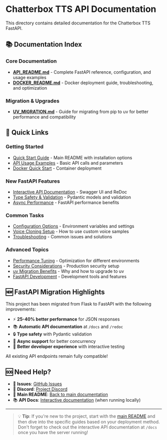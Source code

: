 # Chatterbox TTS API Documentation

This directory contains detailed documentation for the Chatterbox TTS FastAPI.

## 📚 Documentation Index

### Core Documentation

- **[API_README.md](API_README.md)** - Complete FastAPI reference, configuration, and usage examples
- **[DOCKER_README.md](DOCKER_README.md)** - Docker deployment guide, troubleshooting, and optimization

### Migration & Upgrades

- **[UV_MIGRATION.md](UV_MIGRATION.md)** - Guide for migrating from pip to uv for better performance and compatibility

## 🚀 Quick Links

### Getting Started

- [Quick Start Guide](../README.md#quick-start) - Main README with installation options
- [API Usage Examples](API_README.md#api-endpoints) - Basic API calls and parameters
- [Docker Quick Start](DOCKER_README.md#quick-start) - Container deployment

### New FastAPI Features

- [Interactive API Documentation](API_README.md#api-documentation) - Swagger UI and ReDoc
- [Type Safety & Validation](API_README.md#error-handling) - Pydantic models and validation
- [Async Performance](API_README.md#performance-notes) - FastAPI performance benefits

### Common Tasks

- [Configuration Options](API_README.md#configuration) - Environment variables and settings
- [Voice Cloning Setup](../README.md#voice-cloning) - How to use custom voice samples
- [Troubleshooting](../README.md#troubleshooting) - Common issues and solutions

### Advanced Topics

- [Performance Tuning](DOCKER_README.md#performance-tuning) - Optimization for different environments
- [Security Considerations](DOCKER_README.md#security-considerations) - Production security setup
- [uv Migration Benefits](UV_MIGRATION.md#why-migrate-to-uv) - Why and how to upgrade to uv
- [FastAPI Development](API_README.md#development-features) - Development tools and features

## 🆕 FastAPI Migration Highlights

This project has been migrated from Flask to FastAPI with the following improvements:

- ⚡ **25-40% better performance** for JSON responses
- 📚 **Automatic API documentation** at `/docs` and `/redoc`
- 🔒 **Type safety** with Pydantic validation
- 🚀 **Async support** for better concurrency
- 🔧 **Better developer experience** with interactive testing

All existing API endpoints remain fully compatible!

## 🆘 Need Help?

- 🐛 **Issues**: [GitHub Issues](https://github.com/travisvn/chatterbox-tts-api/issues)
- 💬 **Discord**: [Project Discord](https://readaloudai.com/discord)
- 📖 **Main README**: [Back to main documentation](../README.md)
- 📚 **API Docs**: [Interactive documentation](http://localhost:4123/docs) (when running locally)

---

> 💡 **Tip**: If you're new to the project, start with the [main README](../README.md) and then dive into the specific guides based on your deployment method. Don't forget to check out the interactive API documentation at `/docs` once you have the server running!

